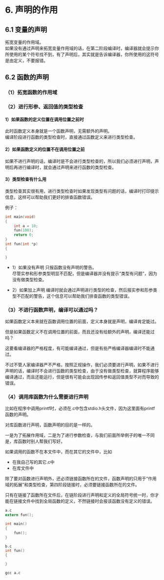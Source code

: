 # 6. 声明的作用

## 6.1 变量的声明
拓宽变量的作用域。  
如果没有通过声明来拓宽变量作用域的话，在第二阶段编译时，编译器就会提示你所使用的某个符号找不到，有了声明后，其实就是告诉编译器，你所使用的这符号是由定义，不要报错。  

## 6.2 函数的声明
### （1）拓宽函数的作用域

### （2）进行形参、返回值的类型检查

#### 1）如果函数的定义位置在调用位置之前时
此时函数定义本身就是一个函数声明，无需额外的声明。  
编译阶段进行函数的类型检查时，直接通过函数定义来进行类型检查。  

#### 2）如果函数定义的位置不在调用位置之前
如果不进行声明的话，编译时是不会进行类型检查的，所以我们必须进行声明，声明后再进行编译时，就会通过声明来进行函数的类型检查。

#### 3）类型检查有什么用
类型检查其实很有用，进行类型检查时如果发现类型有问题的话，编译时打印提示信息，这样可以帮助我们更好的排查函数错误。

例子：		
```c
int main(void)
{
    int a = 10;
    fun(100);
    return 0;
}
int fun(int *p)
{

}
```

+ 1）如果没有声明
只报函数没有声明的警告。  
尽管实参和形参类型明显不匹配，但是编译器并没有提示“类型有问题”，因为没有做类型检查。  

+ 2）如果加上声明
编译时就会通过声明进行类型的检查，然后报实参和形参类型不匹配的警告，这个信息可以帮助我们排查函数的类型错误。

### （3）不进行函数声明，编译可以通过吗？

如果函数定义本来就在函数调用位置的前面，定义本身就是声明，编译肯定能过。  

但是如果函数定义不在调用位置的前面，而且还没有给额外的声明，编译还能过吗？  

这要看编译器的严格程度，有可能编译通过，但是有些严格编译器编译时不能通过。  

不过不管人家编译器严不严格，按照正规操作，我们必须要进行声明，如果不进行声明的话，编译时不会进行函数的类型检查，由于没有做类型检查，就算程序能够编译通过，而且还能运行，但是很有可能会出现因传参和返回值类型不对而导致的错误。  

### （4）调用库函数为什么需要进行声明

比如在程序中调用printf时，必须在.c中包含stdio.h头文件，因为这里面有printf函数的声明。  

对库函数进行声明，函数声明的目的是一样的。  

一是为了拓展作用域，二是为了进行参数检查，与我们前面所举例子的唯一不同是，库函数时别人帮我们写好。  


如果调用的函数不在本文件中，而在其它的文件中，比如  
+  在我自己写的其它.c中
+  在库文件中

除了要对函数进行声明外，还必须链接函数所在的文件，函数声明的只用于“作用域的拓展”和类型检查，第四阶段链接时，必须要链接函数所在的文件。  

只有在链接了函数所在文件后，在链阶段进行声明和定义的全局符号统一时，你才能在链接文件中找到全局函数的定义，不然链接时会报该函数没有定义的错误。  

```c
a.c    
extern fun();

int main()
{
	fun();
}
```

```c
b.c 
int fun()
{

}
```

`gcc a.c `






